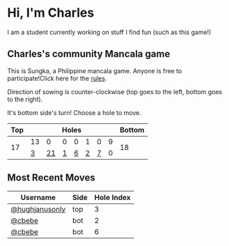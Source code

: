 # Hi, I'm Charles

I am a student currently working on stuff I find fun (such as this game!)

## Charles's community Mancala game




This is Sungka, a Philippine mancala game. Anyone is free to participate!Click here for the [rules](https://mancala.fandom.com/wiki/Sungka#Rules).

Direction of sowing is counter-clockwise (top goes to the left, bottom goes to the right).

It's bottom side's turn! Choose a hole to move.

<table>
<thead>
<tr>
<th>Top</th>
<th colspan=7>Holes</th>
<th>Bottom</th>
</tr>
</thead>
<tbody>
<tr>
<td rowspan=2>17</td>
<td>13</td>
<td>0</td>
<td>0</td>
<td>0</td>
<td>1</td>
<td>0</td>
<td>9</td>
<td rowspan=2>18</td>
</tr>
<tr>
<td><a href="https://github.com/cbebe/chonka/issues/new?title=sungka%7Cbot%7C0&&body=Just%20push%20%27Submit%20new%20issue%27%20without%20changing%20the%20title.%20Please%20wait%2030%20seconds%20to%20check%20if%20you%20have%20an%20extra%20move%20or%20let%20someone%20else%20play%20the%20turn.">3</a></td>
<td><a href="https://github.com/cbebe/chonka/issues/new?title=sungka%7Cbot%7C1&&body=Just%20push%20%27Submit%20new%20issue%27%20without%20changing%20the%20title.%20Please%20wait%2030%20seconds%20to%20check%20if%20you%20have%20an%20extra%20move%20or%20let%20someone%20else%20play%20the%20turn.">21</a></td>
<td><a href="https://github.com/cbebe/chonka/issues/new?title=sungka%7Cbot%7C2&&body=Just%20push%20%27Submit%20new%20issue%27%20without%20changing%20the%20title.%20Please%20wait%2030%20seconds%20to%20check%20if%20you%20have%20an%20extra%20move%20or%20let%20someone%20else%20play%20the%20turn.">1</a></td>
<td><a href="https://github.com/cbebe/chonka/issues/new?title=sungka%7Cbot%7C3&&body=Just%20push%20%27Submit%20new%20issue%27%20without%20changing%20the%20title.%20Please%20wait%2030%20seconds%20to%20check%20if%20you%20have%20an%20extra%20move%20or%20let%20someone%20else%20play%20the%20turn.">6</a></td>
<td><a href="https://github.com/cbebe/chonka/issues/new?title=sungka%7Cbot%7C4&&body=Just%20push%20%27Submit%20new%20issue%27%20without%20changing%20the%20title.%20Please%20wait%2030%20seconds%20to%20check%20if%20you%20have%20an%20extra%20move%20or%20let%20someone%20else%20play%20the%20turn.">2</a></td>
<td><a href="https://github.com/cbebe/chonka/issues/new?title=sungka%7Cbot%7C5&&body=Just%20push%20%27Submit%20new%20issue%27%20without%20changing%20the%20title.%20Please%20wait%2030%20seconds%20to%20check%20if%20you%20have%20an%20extra%20move%20or%20let%20someone%20else%20play%20the%20turn.">7</a></td>
<td>0</td>
</tr>
<tbody>
</table>


## Most Recent Moves

|Username|Side|Hole Index|
|-|-|-|
|[@hughjanusonly](https://github.com/hughjanusonly)|top|3|
|[@cbebe](https://github.com/cbebe)|bot|2|
|[@cbebe](https://github.com/cbebe)|bot|6|
